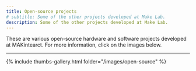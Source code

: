 ```yaml
---
title: Open-source projects
# subtitle: Some of the other projects developed at Make Lab.
description: Some of the other projects developed at Make Lab.
---
```


These are various open-source hardware and software projects developed at MAKintearct. For more information, click on the images below.

---

{% include thumbs-gallery.html folder="/images/open-source" %}
